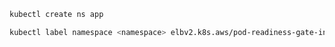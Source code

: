 ```bash
kubectl create ns app
```
```bash
kubectl label namespace <namespace> elbv2.k8s.aws/pod-readiness-gate-inject=enabled
```

